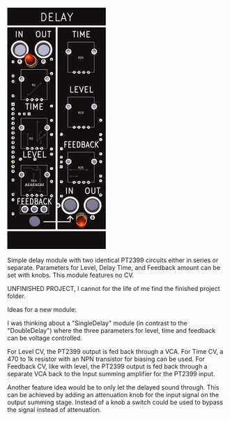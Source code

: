 ![](https://raw.githubusercontent.com/Fihdi/Eurorack/main/DoubleDelay/Delay-Front.png)

Simple delay module with two identical PT2399 circuits either in series or separate. Parameters for Level, Delay Time, and Feedback amount can be set with knobs.
This module features no CV.

UNFINISHED PROJECT, I cannot for the life of me find the finished project folder.

Ideas for a new module:

I was thinking about a "SingleDelay" module (in contrast to the "DoubleDelay") where
the three parameters for level, time and feedback can be voltage controlled.

For Level CV, the PT2399 output is fed back through a VCA.
For Time CV, a 470 to 1k resistor with an NPN transistor for biasing can be used.
For Feedback CV, like with level, the PT2399 output is fed back through a separate VCA back to the Input summing amplifier for the PT2399 input.

Another feature idea would be to only let the delayed sound through. 
This can be achieved by adding an attenuation knob for the input signal on the output summing stage. 
Instead of a knob a switch could be used to bypass the signal instead of attenuation.
